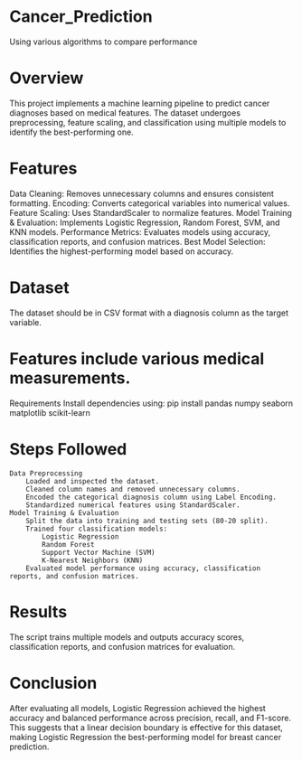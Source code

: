 # Cancer_Prediction
Using various algorithms to compare performance
# Overview
This project implements a machine learning pipeline to predict cancer diagnoses based on medical features. The dataset undergoes preprocessing, feature scaling, and classification using multiple models to identify the best-performing one.
# Features
Data Cleaning: Removes unnecessary columns and ensures consistent formatting.
Encoding: Converts categorical variables into numerical values.
Feature Scaling: Uses StandardScaler to normalize features.
Model Training & Evaluation: Implements Logistic Regression, Random Forest, SVM, and KNN models.
Performance Metrics: Evaluates models using accuracy, classification reports, and confusion matrices.
Best Model Selection: Identifies the highest-performing model based on accuracy.
# Dataset
The dataset should be in CSV format with a diagnosis column as the target variable.
# Features include various medical measurements.
Requirements
Install dependencies using:
pip install pandas numpy seaborn matplotlib scikit-learn
# Steps Followed
    Data Preprocessing
        Loaded and inspected the dataset.
        Cleaned column names and removed unnecessary columns.
        Encoded the categorical diagnosis column using Label Encoding.
        Standardized numerical features using StandardScaler.
    Model Training & Evaluation
        Split the data into training and testing sets (80-20 split).
        Trained four classification models:
            Logistic Regression
            Random Forest
            Support Vector Machine (SVM)
            K-Nearest Neighbors (KNN)
        Evaluated model performance using accuracy, classification reports, and confusion matrices.
# Results
The script trains multiple models and outputs accuracy scores, classification reports, and confusion matrices for evaluation.
# Conclusion 
After evaluating all models, Logistic Regression achieved the highest accuracy and balanced performance across precision, recall, and F1-score. This suggests that a linear decision boundary is effective for this dataset, making Logistic Regression the best-performing model for breast cancer prediction.




